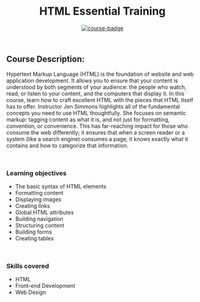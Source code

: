 <div align="center">

# HTML Essential Training

[![course-badge]][course-link]

</div>

<!-- badge info -->
[course-badge]:https://img.shields.io/badge/learning-HTML-white?logo=Linkedin&labelColor=blue&style=for-the-badge
[course-link]:https://www.linkedin.com/learning/html-essential-training-4 "HTML Essential Training"

<br>

## Course Description:
 Hypertext Markup Language (HTML) is the foundation of website and web application development. It allows you to ensure that your content is understood by both segments of your audience: the people who watch, read, or listen to your content, and the computers that display it. In this course, learn how to craft excellent HTML with the pieces that HTML itself has to offer. Instructor Jen Simmons highlights all of the fundamental concepts you need to use HTML thoughtfully. She focuses on semantic markup: tagging content as what it is, and not just for formatting, convention, or convenience. This has far-reaching impact for those who consume the web differently; it ensures that when a screen reader or a system (like a search engine) consumes a page, it knows exactly what it contains and how to categorize that information.

<br>

###  Learning objectives
- The basic syntax of HTML elements
- Formatting content
- Displaying images
- Creating links
- Global HTML attributes
- Building navigation
- Structuring content
- Building forms
- Creating tables

<br>

### Skills covered
- HTML
- Front-end Development
- Web Design